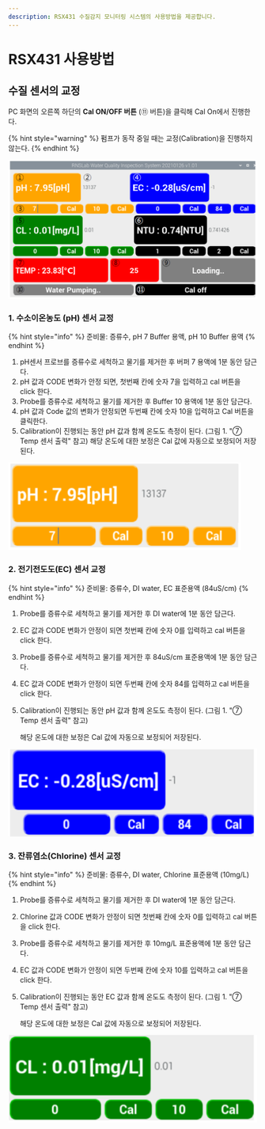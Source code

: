 ```yaml
---
description: RSX431 수질감지 모니터링 시스템의 사용방법을 제공합니다.
---
```


# RSX431 사용방법

## 수질 센서의 교정 

PC 화면의 오른쪽 하단의 **Cal ON/OFF 버튼** \(⑪ 버튼\)을 클릭해 Cal On에서 진행한다. 

{% hint style="warning" %}
펌프가 동작 중일 때는 교정\(Calibration\)을 진행하지 않는다.
{% endhint %}

![&#xADF8;&#xB9BC; 1. PC &#xD654;&#xBA74; &#xC774;&#xBBF8;&#xC9C0;](.gitbook/assets/7_gui-.png)

### 1. 수소이온농도 \(pH\) 센서 교정 

{% hint style="info" %}
준비물:  증류수, pH 7 Buffer 용액, pH 10 Buffer 용액
{% endhint %}

1. pH센서 프로브를 증류수로 세척하고 물기를 제거한 후 버퍼 7 용액에 1분 동안 담근다.
2. pH 값과 CODE 변화가 안정 되면, 첫번째 칸에 숫자 7을 입력하고 cal 버튼을 click 한다.
3. Probe를 증류수로 세척하고 물기를 제거한 후 Buffer 10 용액에 1분 동안 담근다.
4. pH 값과 Code 값의 변화가 안정되면 두번째 칸에 숫자 10을 입력하고 Cal 버튼을 클릭한다.
5. Calibration이 진행되는 동안 pH 값과 함께 온도도 측정이 된다. \(그림 1. "⑦ Temp 센서 출력" 참고\) 해당 온도에 대한 보정은 Cal 값에 자동으로 보정되어 저장된다.

![&#xADF8;&#xB9BC; 2. pH &#xC13C;&#xC11C;&#xC758; &#xAD50;&#xC815; ](.gitbook/assets/2_ph-.png)

### 2. 전기전도도\(EC\) 센서 교정 

{% hint style="info" %}
준비물:  증류수, DI water, EC 표준용액 \(84uS/cm\)
{% endhint %}

1. Probe를 증류수로 세척하고 물기를 제거한 후 DI water에 1분 동안 담근다.
2. EC 값과 CODE 변화가 안정이 되면 첫번째 칸에 숫자 0를 입력하고 cal 버튼을 click 한다.
3. Probe를 증류수로 세척하고 물기를 제거한 후 84uS/cm 표준용액에 1분 동안 담근다.
4. EC 값과 CODE 변화가 안정이 되면 두번째 칸에 숫자 84를 입력하고 cal 버튼을 click 한다.
5. Calibration이 진행되는 동안 pH 값과 함께 온도도 측정이 된다. \(그림 1. "⑦ Temp 센서 출력" 참고\)

   해당 온도에 대한 보정은 Cal 값에 자동으로 보정되어 저장된다.

![&#xADF8;&#xB9BC; 3. EC &#xC13C;&#xC11C;&#xC758; &#xAD50;&#xC815;](.gitbook/assets/ec_calibration.png)

### 3. 잔류염소\(Chlorine\) 센서 교정 

{% hint style="info" %}
준비물:  증류수, DI water, Chlorine 표준용액 \(10mg/L\)
{% endhint %}

1. Probe를 증류수로 세척하고 물기를 제거한 후 DI water에 1분 동안 담근다.
2. Chlorine 값과 CODE 변화가 안정이 되면 첫번째 칸에 숫자 0를 입력하고 cal 버튼을 click 한다.
3. Probe를 증류수로 세척하고 물기를 제거한 후 10mg/L 표준용액에 1분 동안 담근다.
4. EC 값과 CODE 변화가 안정이 되면 두번째 칸에 숫자 10를 입력하고 cal 버튼을 click 한다.
5. Calibration이 진행되는 동안 EC 값과 함께 온도도 측정이 된다. \(그림 1. "⑦ Temp 센서 출력" 참고\)

   해당 온도에 대한 보정은 Cal 값에 자동으로 보정되어 저장된다.

![&#xADF8;&#xB9BC; 4. &#xC794;&#xB958;&#xC5FC;&#xC18C; &#xC13C;&#xC11C;&#xC758; &#xAD50;&#xC815;](.gitbook/assets/cl_calibration.png)

